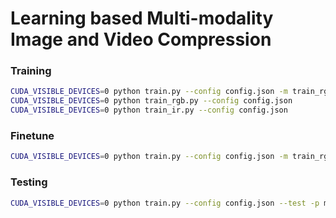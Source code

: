 # Learning based Multi-modality Image and Video Compression
### Training
```bash
CUDA_VISIBLE_DEVICES=0 python train.py --config config.json -m train_rgb -i ir.pth.tar -r rgb.pth.tar
CUDA_VISIBLE_DEVICES=0 python train_rgb.py --config config.json
CUDA_VISIBLE_DEVICES=0 python train_ir.py --config config.json
```
### Finetune
```bash
CUDA_VISIBLE_DEVICES=0 python train.py --config config.json -m train_rgb -p pretrain.pth.tar -i ir.pth.tar --finetune
```

### Testing

```bash
CUDA_VISIBLE_DEVICES=0 python train.py --config config.json --test -p model.pth.tar
```

